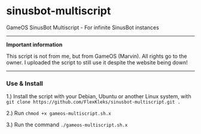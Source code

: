 # sinusbot-multiscript
GameOS SinusBot Multiscript - For infinite SinusBot instances



__________________________________________
**Important information**

This script is not from me, but from GameOS (Marvin). All rights go to the owner. I uploaded the script to still use it despite the website being down!

_____________________
### Use & Install

1.) Install the script with your Debian, Ubuntu or another Linux system, with ``git clone https://github.com/FlexKleks/sinusbot-multiscript.git .``

2.) Run ``chmod +x gameos-multiscript.sh.x``

3.) Run the command ``./gameos-multiscript.sh.x``
